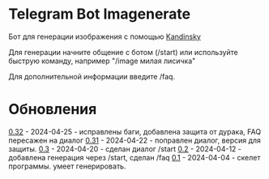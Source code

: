 # Telegram Bot Imagenerate
Бот для генерации изображения с помощью [Kandinsky](https://www.sberbank.com/promo/kandinsky/)

Для генерации начните общение с ботом (/start) или используйте быструю команду, например "/image милая лисичка"

Для дополнительной информации введите /faq.

# Обновления
[0.32](https://github.com/EliG0/imagenerate/commit/04b52544c1416a9b308385d809ab211f97de250e) - 2024-04-25 - исправлены баги, добавлена защита от дурака, FAQ пересажен на диалог
[0.31](https://github.com/EliG0/imagenerate/commit/9d105d5c8ebafd010161f14bd0aa040dc5007e37) - 2024-04-22 - поправлен диалог, версия для защиты.
[0.3](https://github.com/EliG0/imagenerate/commit/cd46b8b868c04e61e00b032217a8a0a0508a1354) - 2024-04-20 - сделан диалог /start
[0.2](https://github.com/EliG0/imagenerate/commit/ddc759edaf9b0a0454d9023f3e6f1567551fd626) - 2024-04-12 - добавлена генерация через /start, сделан /faq
[0.1](https://github.com/EliG0/imagenerate/commit/fcb398f8f784da57a544edb9137f61e5a92c9230) - 2024-04-04 - скелет программы. умеет генерировать.
